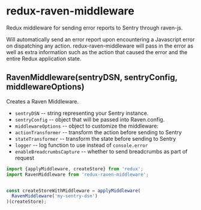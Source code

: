 # redux-raven-middleware

Redux middleware for sending error reports to Sentry through raven-js.

Will automatically send an error report upon encountering a Javascript error
on dispatching any action. redux-raven-middleware will pass in the error as
well as extra information such as the action that caused the error and the
entire Redux application state.

## RavenMiddleware(sentryDSN, sentryConfig, middlewareOptions)

Creates a Raven Middleware.

- `sentryDSN` -- string representing your Sentry instance.
- `sentryConfig` -- object that will be passed into Raven.config.
- `middlewareOptions` -- object to customize the middleware:
 - `actionTransformer` -- transform the action before sending to Sentry
 - `stateTransformer` -- transform the state before sending to Sentry
 - `logger` -- log function to use instead of `console.error`
 - `enableBreadcrumbsCapture` -- whether to send breadcrumbs as part of request

```js
import {applyMiddleware, createStore} from 'redux';
import RavenMiddleware from 'redux-raven-middleware';


const createStoreWithMiddleware = applyMiddleware(
  RavenMiddleware('my-sentry-dsn')
)(createStore);
```
